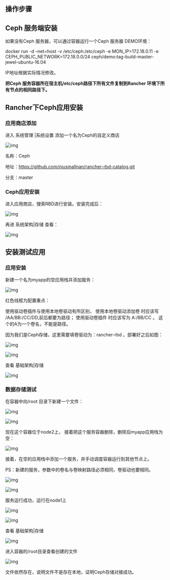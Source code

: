 ## 操作步骤

## Ceph 服务端安装

如果没有Ceph 服务器，可以通过容器运行一个Ceph 服务器 DEMO环境：

docker run -d –net=host -v /etc/ceph:/etc/ceph -e MON_IP=172.18.0.11 -e CEPH_PUBLIC_NETWORK=172.18.0.0/24 ceph/demo:tag-build-master-jewel-ubuntu-16.04

IP地址根据实际情况修改。

**把Ceph 服务容器所在宿主机/etc/ceph路径下所有文件复制到Rancher 环境下所有节点的相同路径下。**

## Rancher下Ceph应用安装

### 应用商店添加

进入 系统管理 |系统设置 添加一个名为Ceph的自定义商店

![img](rancher-install-ceph-drive.assets/071017_1334_RancheCephR2.png)

名称：Ceph

地址：https://github.com/niusmallnan/rancher-rbd-catalog.git

分支：master

### Ceph应用安装

进入应用商店，搜索RBD进行安装。安装完成后：

![img](rancher-install-ceph-drive.assets/071017_1334_RancheCephR3.png)

再进 系统架构|存储 查看：

![img](rancher-install-ceph-drive.assets/071017_1334_RancheCephR4.png)

## 安装测试应用

### 应用安装

新建一个名为myapp的空应用栈并添加服务：

![img](rancher-install-ceph-drive.assets/071017_1334_RancheCephR5.png)

红色线框为配置重点：

使用驱动卷插件与使用本地卷驱动有所区别， 使用本地卷驱动添加卷 时应该写 /AA/BB:/CC/DD,前后都要为路径； 使用驱动卷插件 时应该写为 A:/BB/CC 。 这个的A为一个卷名，不能是路径。

因为我们是Ceph存储，这里需要填卷驱动为：rancher-rbd 。部署好之后如图：

![img](rancher-install-ceph-drive.assets/071017_1334_RancheCephR6.png)

![img](rancher-install-ceph-drive.assets/071017_1334_RancheCephR7.png)

查看 基础架构|存储

![img](rancher-install-ceph-drive.assets/071017_1334_RancheCephR8.png)

### 数据存储测试

在容器中向/root 目录下新建一个文件：

![img](rancher-install-ceph-drive.assets/071017_1334_RancheCephR9.png)

![img](rancher-install-ceph-drive.assets/071017_1334_RancheCephR10.png)

现在这个容器位于node2上， 接着把这个服务容器删除，删除后myapp应用栈为空：

![img](rancher-install-ceph-drive.assets/071017_1334_RancheCephR11.png)

接着，在空的应用栈中添加一个服务，并手动调度容器运行到其他节点上。

PS：新建的服务，参数中的卷名与卷映射路径必须相同，卷驱动也要相同。

![img](rancher-install-ceph-drive.assets/071017_1334_RancheCephR12.png)

![img](rancher-install-ceph-drive.assets/071017_1334_RancheCephR13.png)

服务运行成功，运行在node1上

![img](rancher-install-ceph-drive.assets/071017_1334_RancheCephR14.png)

![img](rancher-install-ceph-drive.assets/071017_1334_RancheCephR15.png)

查看 基础架构|存储

![img](rancher-install-ceph-drive.assets/071017_1334_RancheCephR16.png)

进入容器的/root目录查看创建的文件

![img](rancher-install-ceph-drive.assets/071017_1334_RancheCephR17.png)

文件依然存在，说明文件不是存在本地，证明Ceph存储对接成功。